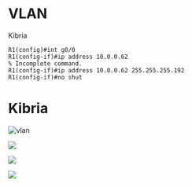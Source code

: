 # VLAN

Kibria

```code
R1(config)#int g0/0
R1(config-if)#ip address 10.0.0.62
% Incomplete command.
R1(config-if)#ip address 10.0.0.62 255.255.255.192
R1(config-if)#no shut
```

# Kibria

![vlan](https://drive.google.com/uc?export=view&id=1pNGVPDn7jKt8jHKAkiGJwLrCtPsBaroC)

![](C:\Users\golam\Downloads\Capture.PNG)



![](C:\Users\golam\Downloads\Capture.PNG)

![](C:\Users\golam\Downloads\one.PNG)






